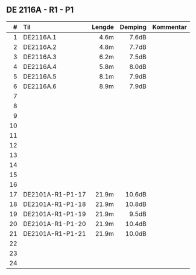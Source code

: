 ## DE 2116A - R1 - P1

|  #  |       Til      |Lengde|Demping|Kommentar|
|----:|:---------------|-----:|------:|:--------|
|    1|DE2116A.1       |  4.6m|  7.6dB|         |
|    2|DE2116A.2       |  4.8m|  7.7dB|         |
|    3|DE2116A.3       |  6.2m|  7.5dB|         |
|    4|DE2116A.4       |  5.8m|  8.0dB|         |
|    5|DE2116A.5       |  8.1m|  7.9dB|         |
|    6|DE2116A.6       |  8.9m|  7.9dB|         |
|    7|                |      |       |         |       
|    8|                |      |       |         |
|    9|                |      |       |         |
|   10|                |      |       |         |
|   11|                |      |       |         |
|   12|                |      |       |         |
|   13|                |      |       |         |
|   14|                |      |       |         |
|   15|                |      |       |         |
|   16|                |      |       |         |
|   17|DE2101A-R1-P1-17| 21.9m| 10.6dB|         |
|   18|DE2101A-R1-P1-18| 21.9m| 10.8dB|         |
|   19|DE2101A-R1-P1-19| 21.9m|  9.5dB|         |
|   20|DE2101A-R1-P1-20| 21.9m| 10.4dB|         |
|   21|DE2101A-R1-P1-21| 21.9m| 10.0dB|         |
|   22|                |      |       |         |
|   23|                |      |       |         |
|   24|                |      |       |         |
